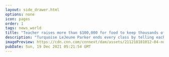 ```yaml
---
layout: side_drawer.html
options: none
icon: pages
order: 1
tags: news_world
title: "Teacher raises more than $100,000 for food to keep thousands of children from going hungry over winter break"
description: "Turquoise LeJeune Parker ends every class by telling each of her students she loves them."
imagePreview: https://cdn.cnn.com/cnnnext/dam/assets/211218181012-04-north-carolina-teacher-fundraiser-food-restricted-video-synd-2.jpg
pubDate: Sun, 19 Dec 2021 05:21:54 GMT
---
```

